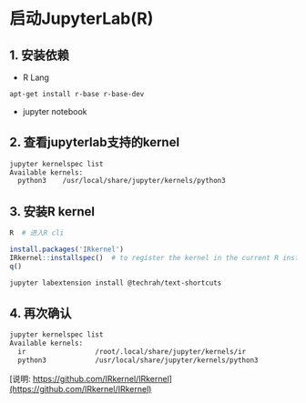 # 启动JupyterLab(R)

## 1. 安装依赖

- R Lang

```bash
apt-get install r-base r-base-dev
```

- jupyter notebook

## 2. 查看jupyterlab支持的kernel

```bash
jupyter kernelspec list
Available kernels:
  python3    /usr/local/share/jupyter/kernels/python3
```

## 3. 安装R kernel

```bash
R  # 进入R cli
```

```r
install.packages('IRkernel')
IRkernel::installspec()  # to register the kernel in the current R installation
q()
```

```bash
jupyter labextension install @techrah/text-shortcuts
```

## 4. 再次确认

```bash
jupyter kernelspec list
Available kernels:
  ir                 /root/.local/share/jupyter/kernels/ir
  python3            /usr/local/share/jupyter/kernels/python3
```

[说明: https://github.com/IRkernel/IRkernel](https://github.com/IRkernel/IRkernel)

